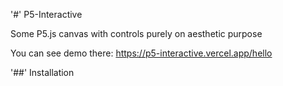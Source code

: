 '#' P5-Interactive

Some P5.js canvas with controls purely on aesthetic purpose

You can see demo there: https://p5-interactive.vercel.app/hello

'##' Installation
